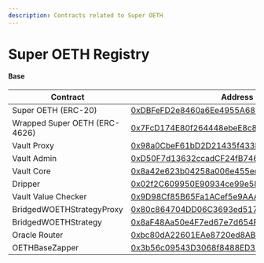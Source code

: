```yaml
---
description: Contracts related to Super OETH
---
```


# Super OETH Registry

#### Base

<table><thead><tr><th width="288">Contract</th><th>Address</th></tr></thead><tbody><tr><td>Super OETH (ERC-20)</td><td><a href="https://basescan.org/address/0xdbfefd2e8460a6ee4955a68582f85708baea60a3#code">0xDBFeFD2e8460a6Ee4955A68582F85708BAEA60A3</a></td></tr><tr><td>Wrapped Super OETH (ERC-4626)</td><td><a href="https://basescan.org/address/0x7fcd174e80f264448ebee8c88a7c4476aaf58ea6#code">0x7FcD174E80f264448ebeE8c88a7C4476AAF58Ea6</a></td></tr><tr><td>Vault Proxy</td><td><a href="https://basescan.org/address/0x98a0cbef61bd2d21435f433be4cd42b56b38cc93#code">0x98a0CbeF61bD2D21435f433bE4CD42B56B38CC93</a></td></tr><tr><td>Vault Admin</td><td><a href="https://basescan.org/address/0xd50f7d13632ccadcf24fb74676981099fe70d1a7#code">0xD50F7d13632ccadCF24fB74676981099fe70D1A7</a></td></tr><tr><td>Vault Core</td><td><a href="https://basescan.org/address/0x8a42e623b04258a006e455ed2244e490d492f255#code">0x8a42e623b04258a006e455ed2244e490d492f255</a></td></tr><tr><td>Dripper</td><td><a href="https://basescan.org/address/0x02f2C609950E90934ce99e58b4d7326aD0d7f8d6#code">0x02f2C609950E90934ce99e58b4d7326aD0d7f8d6</a></td></tr><tr><td>Vault Value Checker</td><td><a href="https://basescan.org/address/0x9D98Cf85B65Fa1ACef5e9AAA2300753aDF7bcf6A#code">0x9D98Cf85B65Fa1ACef5e9AAA2300753aDF7bcf6A</a></td></tr><tr><td>BridgedWOETHStrategyProxy</td><td><a href="https://basescan.org/address/0x80c864704DD06C3693ed5179190786EE38ACf835">0x80c864704DD06C3693ed5179190786EE38ACf835</a></td></tr><tr><td>BridgedWOETHStrategy</td><td><a href="https://basescan.org/address/0x8aF48Aa50e4F7ed67e7d654FE51A4EDA3395123b">0x8aF48Aa50e4F7ed67e7d654FE51A4EDA3395123b</a></td></tr><tr><td>Oracle Router</td><td><a href="https://basescan.org/address/0xbc80dA22601EAe8720ed8AB117EB88c92b97C75b">0xbc80dA22601EAe8720ed8AB117EB88c92b97C75b</a></td></tr><tr><td>OETHBaseZapper</td><td><a href="https://basescan.org/address/0x3b56c09543D3068f8488ED34e6F383c3854d2bC1">0x3b56c09543D3068f8488ED34e6F383c3854d2bC1</a></td></tr></tbody></table>

